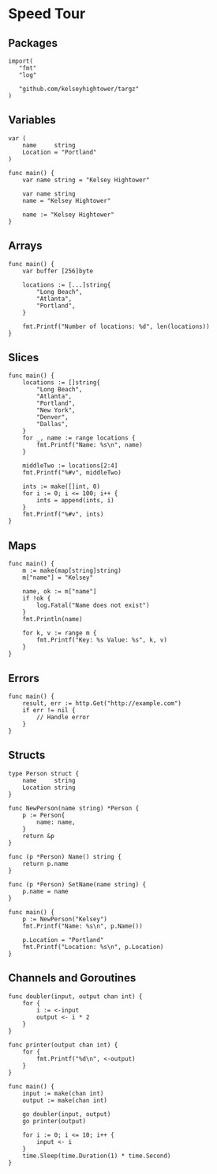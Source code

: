 # Speed Tour

## Packages

    import(
       "fmt"
       "log"

       "github.com/kelseyhightower/targz"
    )

## Variables

	var (
		name     string
    	Location = "Portland"
	)

	func main() {
    	var name string = "Kelsey Hightower"

        var name string
		name = "Kelsey Hightower"

        name := "Kelsey Hightower"
	}

## Arrays

    func main() {
    	var buffer [256]byte

		locations := [...]string{
    		"Long Beach",
    		"Atlanta",
    		"Portland",
    	} 

    	fmt.Printf("Number of locations: %d", len(locations))
    }

## Slices

	func main() {
		locations := []string{
			"Long Beach",
			"Atlanta",
			"Portland",
			"New York",
			"Denver",
			"Dallas",
		}
		for _, name := range locations {
			fmt.Printf("Name: %s\n", name)
		}

		middleTwo := locations[2:4]
		fmt.Printf("%#v", middleTwo)

        ints := make([]int, 0)
    	for i := 0; i <= 100; i++ {
    		ints = append(ints, i)
		}
    	fmt.Printf("%#v", ints)
	}


## Maps

    func main() {
		m := make(map[string]string)
		m["name"] = "Kelsey"

		name, ok := m["name"]
		if !ok {
			log.Fatal("Name does not exist")
		}
		fmt.Println(name)

		for k, v := range m {
			fmt.Printf("Key: %s Value: %s", k, v)
		}
    }

## Errors

    func main() {
		result, err := http.Get("http://example.com")
		if err != nil {
			// Handle error
		}
	}

## Structs

	type Person struct {
		name     string
		Location string
	}

	func NewPerson(name string) *Person {
		p := Person{
			name: name,
		}
		return &p
	}

	func (p *Person) Name() string {
		return p.name
	}

	func (p *Person) SetName(name string) {
		p.name = name
	}

	func main() {
		p := NewPerson("Kelsey")
		fmt.Printf("Name: %s\n", p.Name())

		p.Location = "Portland"
		fmt.Printf("Location: %s\n", p.Location)
	}

## Channels and Goroutines

	func doubler(input, output chan int) {
		for {
			i := <-input
			output <- i * 2
		}
	}

	func printer(output chan int) {
		for {
			fmt.Printf("%d\n", <-output)
		}
	}

	func main() {
		input := make(chan int)
		output := make(chan int)

		go doubler(input, output)
		go printer(output)

		for i := 0; i <= 10; i++ {
			input <- i
		}
		time.Sleep(time.Duration(1) * time.Second)
	}
